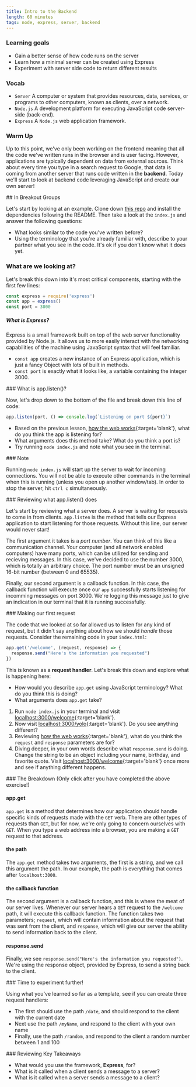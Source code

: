 ```yaml
---
title: Intro to the Backend
length: 60 minutes
tags: node, express, server, backend
---
```


### Learning goals
* Gain a better sense of how code runs on the server
* Learn how a minimal server can be created using Express
* Experiment with server side code to return different results

### Vocab
* `Server` A computer or system that provides resources, data, services, or programs to other computers, known as clients, over a network.
* `Node.js` A development platform for executing JavaScript code server-side (back-end).
* `Express` A `Node.js` web application framework.

### Warm Up

Up to this point, we've only been working on the frontend meaning that all the code we've written runs in the browser and is user facing.  However, applications are typically dependent on data from external sources.  Think about every time you type in a search request to Google, that data is coming from another server that runs code written in the **backend**.  Today we'll start to look at backend code leveraging JavaScript and create our own server!

<section class="call-to-action">
## In Breakout Groups

Let's start by looking at an example.  Clone down [this repo](https://github.com/wvmitchell/intro-to-the-backend) and install the dependencies following the README.  Then take a look at the `index.js` and answer the following questions:

* What looks similar to the code you've written before?
* Using the terminology that you're already familiar with, describe to your
  partner what you see in the code. It's ok if you don't know what it does yet.
</section>

### What are we looking at?

Let's break this down into it's most critical components, starting with the first few lines:

```javascript
const express = require('express')
const app = express()
const port = 3000
```

##### What is Express?

Express is a small framework built on top of the web server functionality provided by Node.js.  It allows us to more easily interact with the networking capabilities of the machine using JavaScript syntax that will feel familiar.

- `const app` creates a new instance of an Express application, which is just a fancy Object with lots of built in methods. 
- `const port` is exactly what it looks like, a variable containing the
integer 3000.

<section class="call-to-action">
### What is app.listen()?

Now, let's drop down to the bottom of the file and break down this line of code:

```js
app.listen(port, () => console.log(`Listening on port ${port}`)
```

- Based on the previous lesson, [how the web works](https://frontend.turing.io/lessons/module-2/how-the-web-works.html){:target='blank'}, what do you think the app is listening for? 
- What arguments does this method take?  What do you think a port is? 
- Try running `node index.js` and note what you see in the terminal.
</section>

<section class="note">
### Note

Running `node index.js` will start up the server to wait for incoming connections.  You will not be able to execute other commands in the terminal when this is running (unless you open up another window/tab).  In order to stop the server, hit `ctrl c` simultaneously.
</section>

<section class="answer">
### Reviewing what app.listen() does 

Let's start by reviewing what a server does. A server is waiting for requests to come in from clients. `app.listen` is the method that tells our Express application to start listening for those requests.  Without this line, our server would never start!

The first argument it takes is a *port number*. You can think of this like a
communication channel. Your computer (and all network enabled computers) have
many ports, which can be utilized for sending and recieving messages. In this
case, we've decided to use the number 3000, which is totally an arbitrary choice.
The port number must be an unsigned 16-bit number (between 0 and 65535).

Finally, our second argument is a callback function.  In this case, the callback function will execute once our `app` successfully starts listening for incomming messages on port 3000. We're logging this message just to give an indication in our terminal that it is running successfully.
</section>

<section class="call-to-action">
### Making our first request

The code that we looked at so far allowed us to listen for any kind of request,
but it didn't say anything about how we should *handle* those requests. Consider the remaining code in your `index.html`:

```javascript
app.get('/welcome', (request, response) => {
  response.send("Here's the information you requested")
})
```

This is known as a **request handler**.  Let's break this down and explore what is happening here:

*  How would you describe `app.get` using JavaScript terminology?  What do you think this is doing?
* What arguments does `app.get` take? 
1. Run `node index.js` in your terminal and visit [localhost:3000/welcome](http://localhost:3000/welcome){:target='blank'}. 
2. Now visit [localhost:3000/yolo](http://localhost:3000/yolo){:target='blank'}.  Do you see anything different?
3. Reviewing [how the web works](https://frontend.turing.io/lessons/module-2/how-the-web-works.html){:target='blank'}, what do you think the `request` and `response` parameters are for?
4. Diving deeper, in your own words describe what `response.send` is doing.  Change the string to be an object including your name, birthday, and favorite quote.  Visit [localhost:3000/welcome](http://localhost:3000/welcome){:target='blank'} once more and see if anything different happens.
</section>

<section class="answer">
### The Breakdown (Only click after you have completed the above exercise!)

#### app.get
`app.get` is a method that determines how our application should handle specific
kinds of requests made with the `GET` verb. There are other types of requests than `GET`, but for now,
we're only going to concern ourselves with `GET`. When you type a web address into
a browser, you are making a `GET` request to that address.

#### the path
The `app.get` method takes two arguments, the first is a string, and we call
this argument the path. In our example, the path is everything that comes after
`localhost:3000`.

#### the callback function
The second argument is a callback function, and this is where the meat of our
server lives. Whenever our server hears a `GET` request to the `/welcome` path,
it will execute this callback function. The function takes two parameters;
`request`, which will contain information about the request that was sent from the
client, and `response`, which will give our server the ability to send
information back to the client.

#### response.send
Finally, we see `response.send("Here's the information you requested")`. We're
using the response object, provided by Express, to send a string back to the
client.
</section>

<section class="call-to-action">
### Time to experiment further!

Using what you've learned so far as a template, see if you can create three
request handlers:
* The first should use the path `/date`, and should respond to the client with the
  current date
* Next use the path `/myName`, and respond to the client with your own name
* Finally, use the path `/random`, and respond to the client a random number
  between 1 and 100
</section>

<section class="checks-for-understanding">
### Reviewing Key Takeaways

* What would you use the framework, **Express**, for?
* What is it called when a client sends a message to a server?
* What is it called when a server sends a message to a client?
</section>

